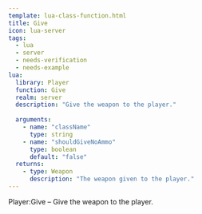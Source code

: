 ```yaml
---
template: lua-class-function.html
title: Give
icon: lua-server
tags:
  - lua
  - server
  - needs-verification
  - needs-example
lua:
  library: Player
  function: Give
  realm: server
  description: "Give the weapon to the player."
  
  arguments:
    - name: "className"
      type: string
    - name: "shouldGiveNoAmmo"
      type: boolean
      default: "false"
  returns:
    - type: Weapon
      description: "The weapon given to the player."
---
```


<div class="lua__search__keywords">
Player:Give &#x2013; Give the weapon to the player.
</div>
